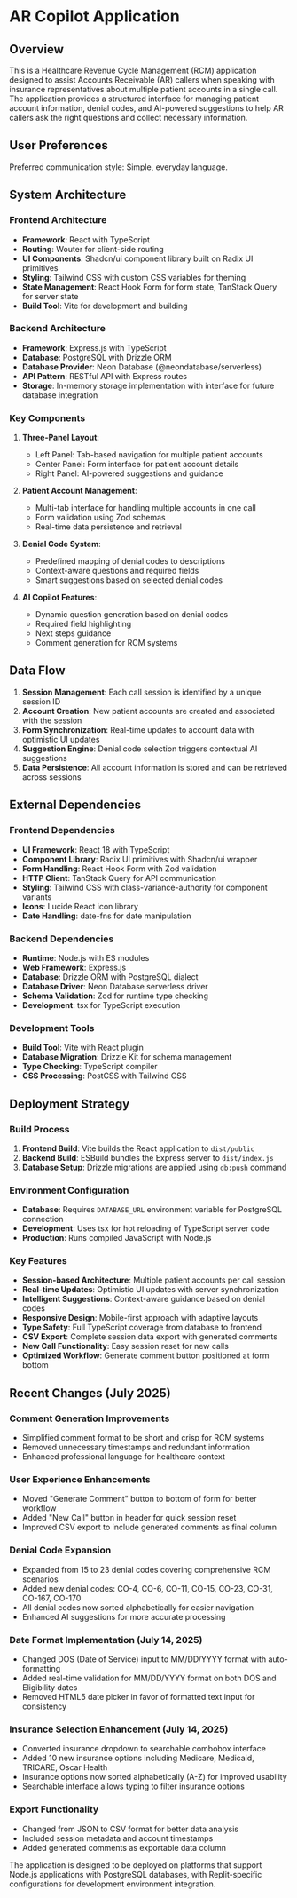 # AR Copilot Application

## Overview

This is a Healthcare Revenue Cycle Management (RCM) application designed to assist Accounts Receivable (AR) callers when speaking with insurance representatives about multiple patient accounts in a single call. The application provides a structured interface for managing patient account information, denial codes, and AI-powered suggestions to help AR callers ask the right questions and collect necessary information.

## User Preferences

Preferred communication style: Simple, everyday language.

## System Architecture

### Frontend Architecture
- **Framework**: React with TypeScript
- **Routing**: Wouter for client-side routing
- **UI Components**: Shadcn/ui component library built on Radix UI primitives
- **Styling**: Tailwind CSS with custom CSS variables for theming
- **State Management**: React Hook Form for form state, TanStack Query for server state
- **Build Tool**: Vite for development and building

### Backend Architecture
- **Framework**: Express.js with TypeScript
- **Database**: PostgreSQL with Drizzle ORM
- **Database Provider**: Neon Database (@neondatabase/serverless)
- **API Pattern**: RESTful API with Express routes
- **Storage**: In-memory storage implementation with interface for future database integration

### Key Components

1. **Three-Panel Layout**:
   - Left Panel: Tab-based navigation for multiple patient accounts
   - Center Panel: Form interface for patient account details
   - Right Panel: AI-powered suggestions and guidance

2. **Patient Account Management**:
   - Multi-tab interface for handling multiple accounts in one call
   - Form validation using Zod schemas
   - Real-time data persistence and retrieval

3. **Denial Code System**:
   - Predefined mapping of denial codes to descriptions
   - Context-aware questions and required fields
   - Smart suggestions based on selected denial codes

4. **AI Copilot Features**:
   - Dynamic question generation based on denial codes
   - Required field highlighting
   - Next steps guidance
   - Comment generation for RCM systems

## Data Flow

1. **Session Management**: Each call session is identified by a unique session ID
2. **Account Creation**: New patient accounts are created and associated with the session
3. **Form Synchronization**: Real-time updates to account data with optimistic UI updates
4. **Suggestion Engine**: Denial code selection triggers contextual AI suggestions
5. **Data Persistence**: All account information is stored and can be retrieved across sessions

## External Dependencies

### Frontend Dependencies
- **UI Framework**: React 18 with TypeScript
- **Component Library**: Radix UI primitives with Shadcn/ui wrapper
- **Form Handling**: React Hook Form with Zod validation
- **HTTP Client**: TanStack Query for API communication
- **Styling**: Tailwind CSS with class-variance-authority for component variants
- **Icons**: Lucide React icon library
- **Date Handling**: date-fns for date manipulation

### Backend Dependencies
- **Runtime**: Node.js with ES modules
- **Web Framework**: Express.js
- **Database**: Drizzle ORM with PostgreSQL dialect
- **Database Driver**: Neon Database serverless driver
- **Schema Validation**: Zod for runtime type checking
- **Development**: tsx for TypeScript execution

### Development Tools
- **Build Tool**: Vite with React plugin
- **Database Migration**: Drizzle Kit for schema management
- **Type Checking**: TypeScript compiler
- **CSS Processing**: PostCSS with Tailwind CSS

## Deployment Strategy

### Build Process
1. **Frontend Build**: Vite builds the React application to `dist/public`
2. **Backend Build**: ESBuild bundles the Express server to `dist/index.js`
3. **Database Setup**: Drizzle migrations are applied using `db:push` command

### Environment Configuration
- **Database**: Requires `DATABASE_URL` environment variable for PostgreSQL connection
- **Development**: Uses tsx for hot reloading of TypeScript server code
- **Production**: Runs compiled JavaScript with Node.js

### Key Features
- **Session-based Architecture**: Multiple patient accounts per call session
- **Real-time Updates**: Optimistic UI updates with server synchronization
- **Intelligent Suggestions**: Context-aware guidance based on denial codes
- **Responsive Design**: Mobile-first approach with adaptive layouts
- **Type Safety**: Full TypeScript coverage from database to frontend
- **CSV Export**: Complete session data export with generated comments
- **New Call Functionality**: Easy session reset for new calls
- **Optimized Workflow**: Generate comment button positioned at form bottom

## Recent Changes (July 2025)

### Comment Generation Improvements
- Simplified comment format to be short and crisp for RCM systems
- Removed unnecessary timestamps and redundant information
- Enhanced professional language for healthcare context

### User Experience Enhancements
- Moved "Generate Comment" button to bottom of form for better workflow
- Added "New Call" button in header for quick session reset
- Improved CSV export to include generated comments as final column

### Denial Code Expansion
- Expanded from 15 to 23 denial codes covering comprehensive RCM scenarios
- Added new denial codes: CO-4, CO-6, CO-11, CO-15, CO-23, CO-31, CO-167, CO-170
- All denial codes now sorted alphabetically for easier navigation
- Enhanced AI suggestions for more accurate processing

### Date Format Implementation (July 14, 2025)
- Changed DOS (Date of Service) input to MM/DD/YYYY format with auto-formatting
- Added real-time validation for MM/DD/YYYY format on both DOS and Eligibility dates
- Removed HTML5 date picker in favor of formatted text input for consistency

### Insurance Selection Enhancement (July 14, 2025)
- Converted insurance dropdown to searchable combobox interface
- Added 10 new insurance options including Medicare, Medicaid, TRICARE, Oscar Health
- Insurance options now sorted alphabetically (A-Z) for improved usability
- Searchable interface allows typing to filter insurance options

### Export Functionality
- Changed from JSON to CSV format for better data analysis
- Included session metadata and account timestamps
- Added generated comments as exportable data column

The application is designed to be deployed on platforms that support Node.js applications with PostgreSQL databases, with Replit-specific configurations for development environment integration.